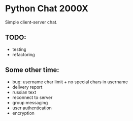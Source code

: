Python Chat 2000X
=================
Simple client-server chat.

TODO:
-----
* testing
* refactoring

Some other time:
----------------
* bug: username char limit + no special chars in username
* delivery report
* russian text
* reconnect to server
* group messaging
* user authentication
* encryption